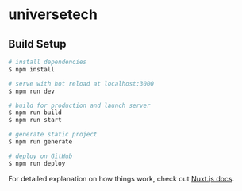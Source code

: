 # universetech

## Build Setup

```bash
# install dependencies
$ npm install

# serve with hot reload at localhost:3000
$ npm run dev

# build for production and launch server
$ npm run build
$ npm run start

# generate static project
$ npm run generate

# deploy on GitHub
$ npm run deploy
```

For detailed explanation on how things work, check out [Nuxt.js docs](https://nuxtjs.org).
